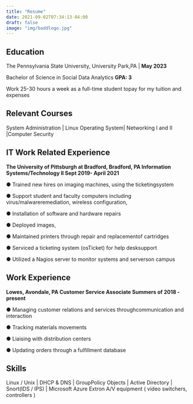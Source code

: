 ```yaml
---
title: "Resume"
date: 2021-09-02T07:34:13-04:00
draft: false
image: "img/baddlogo.jpg"
---
```


## Education

The Pennsylvania State University, University Park,PA | **May 2023**

Bachelor of Science in Social Data Analytics **GPA: 3**

Work 25-30 hours a week as a full-time student topay for my tuition and expenses

## Relevant Courses

System Administration | Linux Operating System|
Networking I and II  |Computer Security

## IT Work Related Experience

**The University of Pittsburgh at Bradford,
Bradford, PA
Information Systems/Technology II Sept 2019- April 2021**

● Trained new hires on imaging machines, using the ticketingsystem

● Support student and faculty computers including virus/malwareremediation,
wireless configuration,

● Installation of software and hardware repairs

● Deployed images,

● Maintained printers through repair and replacementof cartridges

● Serviced a ticketing system (osTicket) for help desksupport

● Utilized a Nagios server to monitor systems and serverson campus

## Work Experience

**Lowes, Avondale, PA
Customer Service Associate Summers of 2018 - present**

● Managing customer relations and services throughcommunication and
interaction

● Tracking materials movements

● Liaising with distribution centers

● Updating orders through a fulfillment database

## Skills

Linux / Unix | DHCP & DNS | GroupPolicy Objects |
Active Directory | Snort(IDS / IPS) | Microsoft Azure 
Extron A/V equipment ( video switchers, controllers )


